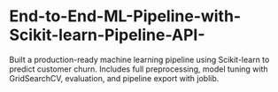 # End-to-End-ML-Pipeline-with-Scikit-learn-Pipeline-API-
Built a production-ready machine learning pipeline using Scikit-learn to predict customer churn. Includes full preprocessing, model tuning with GridSearchCV, evaluation, and pipeline export with joblib.
